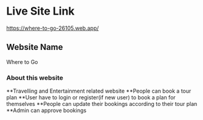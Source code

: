 # Live Site Link
https://where-to-go-26105.web.app/ 



## Website Name
Where to Go



### About this website
**Travelling and Entertainment related website
**People can book a tour plan
**User have to login or register(if new user) to book a plan for themselves
**People can update their bookings according to their tour plan
**Admin can approve bookings

